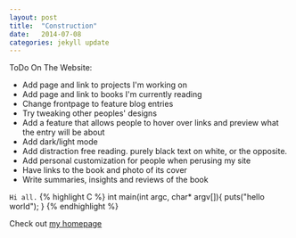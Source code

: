 ```yaml
---
layout: post
title:  "Construction"
date:   2014-07-08  
categories: jekyll update
---
```


ToDo On The Website: 

+ 	Add page and link to projects I'm working on
+	Add page and link to books I'm currently reading
+	Change frontpage to feature blog entries 
+	Try tweaking other peoples' designs 
+	Add a feature that allows people to hover over links and preview what the entry will be about
+ 	Add dark/light mode
+	Add distraction free reading. purely black text on white, or the opposite. 
+	Add personal customization for people when perusing my site 
+	Have links to the book and photo of its cover
+	Write summaries, insights and reviews of the book


`Hi all.`
{% highlight C %}
int main(int argc, char* argv[]){
	puts("hello world");
}
{% endhighlight %}

Check out [my homepage][vvayne.github.io]

[vvayne.github.io]: https://vvayne.github.io "alink"
